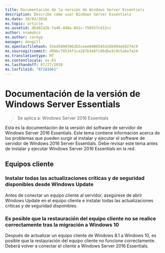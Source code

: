 ```yaml
---
title: Documentación de la versión de Windows Server Essentials
description: Describe cómo usar Windows Server Essentials
ms.date: 10/03/2016
ms.topic: article
ms.assetid: db402a2b-7a46-448a-841c-750557cd12cc
author: nnamuhcs
ms.author: coreyp
manager: dongill
ms.openlocfilehash: 53ed58003962b5ceee0406545416b994eb9274c9
ms.sourcegitcommit: d99bc78524f1ca287b3e8fc06dba3c915a6e7a24
ms.translationtype: MT
ms.contentlocale: es-ES
ms.lasthandoff: 07/27/2020
ms.locfileid: "87181661"
---
```

# <a name="release-documentation-for-windows-server-essentials"></a>Documentación de la versión de Windows Server Essentials

>Se aplica a: Windows Server 2016 Essentials

Esta es la documentación de la versión del software de servidor de Windows Server 2016 Essentials. Este tema contiene información acerca de los problemas que pueden surgir al instalar y ejecutar el software de servidor de Windows 2016 Server Essentials. Debe revisar este tema antes de instalar y ejecutar Windows Server 2016 Essentials en la red.

## <a name="client-computers"></a>Equipos cliente

### <a name="install-all-available-critical-and-security-updates-from-windows-update"></a>Instalar todas las actualizaciones críticas y de seguridad disponibles desde Windows Update

Antes de conectar un equipo cliente al servidor, asegúrese de abrir Windows Update en el equipo cliente e instalar todas las actualizaciones críticas y de seguridad disponibles.

### <a name="client-computer-restore-may-not-succeed-after-migration-to-windows-10"></a>Es posible que la restauración del equipo cliente no se realice correctamente tras la migración a Windows 10
 Después de actualizar un equipo cliente de Windows 8.1 a Windows 10, es posible que la restauración del equipo cliente no funcione correctamente. Deberá volver a conectar el cliente a Windows Server 2016 Essentials.
